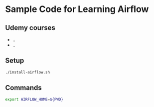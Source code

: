 # Sample Code for Learning Airflow

## Udemy courses

- ..
- ..

## Setup

```bash
./install-airflow.sh
```

## Commands

```bash
export AIRFLOW_HOME=${PWD}
```
